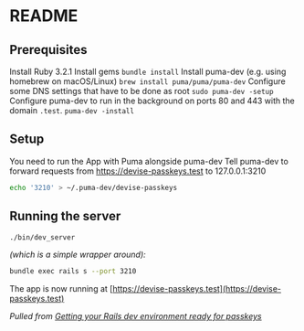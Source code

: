 # README

## Prerequisites
Install Ruby 3.2.1
Install gems
`bundle install`
Install puma-dev (e.g. using homebrew on macOS/Linux)
`brew install puma/puma/puma-dev`
Configure some DNS settings that have to be done as root
`sudo puma-dev -setup`
Configure puma-dev to run in the background on ports 80 and 443 with the domain `.test`.
`puma-dev -install`


## Setup
You need to run the App with Puma alongside puma-dev 
Tell puma-dev to forward requests from https://devise-passkeys.test to 127.0.0.1:3210
```sh
echo '3210' > ~/.puma-dev/devise-passkeys
```

## Running the server

```sh
./bin/dev_server
```

_(which is a simple wrapper around):_

```sh
bundle exec rails s --port 3210
```

The app is now running at [https://devise-passkeys.test](https://devise-passkeys.test)

_Pulled from [Getting your Rails dev environment ready for passkeys](https://thomascannon.me/guides/rails-development-and-passkeys)_

